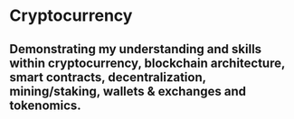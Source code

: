 # Cryptocurrency
## Demonstrating my understanding and skills within cryptocurrency, blockchain architecture, smart contracts, decentralization, mining/staking, wallets &amp; exchanges and tokenomics.
